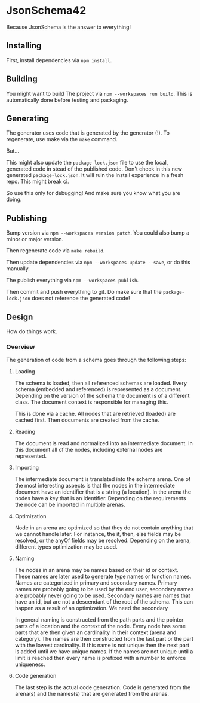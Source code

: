 # JsonSchema42

Because JsonSchema is the answer to everything!

## Installing

First, install dependencies via `npm install`.

## Building

You might want to build The project via `npm --workspaces run build`. This is automatically done before testing and packaging.

## Generating

The generator uses code that is generated by the generator (!). To regenerate, use make via the `make` command.

But...

This might also update the `package-lock.json` file to use the local, generated code in stead of the published code. Don't check in this new generated `package-lock.json`. It will ruin the install experience in a fresh repo. This might break ci.

So use this only for debugging! And make sure you know what you are doing.

## Publishing

Bump version via `npm --workspaces version patch`. You could also bump a minor or major version.

Then regenerate code via `make rebuild`.

Then update dependencies via `npm --workspaces update --save`, or do this manually.

The publish everything via `npm --workspaces publish`.

Then commit and push everything to git. Do make sure that the `package-lock.json` does not reference the generated code!

## Design

How do things work.

### Overview

The generation of code from a schema goes through the following steps:

1.  Loading

    The schema is loaded, then all referenced schemas are loaded. Every schema (embedded and referenced) is represented as a document. Depending on the version of the schema the document is of a different class. The document context is responsible for managing this.

    This is done via a cache. All nodes that are retrieved (loaded) are cached first. Then documents are created from the cache.

2.  Reading

    The document is read and normalized into an intermediate document. In this document all of the nodes, including external nodes are represented.

3.  Importing

    The intermediate document is translated into the schema arena. One of the most interesting aspects is that the nodes in the intermediate document have an identifier that is a string (a location). In the arena the nodes have a key that is an identifier. Depending on the requirements the node can be imported in multiple arenas.

4.  Optimization

    Node in an arena are optimized so that they do not contain anything that we cannot handle later. For instance, the if, then, else fields may be resolved, or the anyOf fields may be resolved. Depending on the arena, different types optimization may be used.

5.  Naming

    The nodes in an arena may be names based on their id or context. These names are later used to generate type names or function names. Names are categorized in primary and secondary names. Primary names are probably going to be used by the end user, secondary names are probably never going to be used. Secondary names are names that have an id, but are not a descendant of the root of the schema. This can happen as a result of an optimization. We need the secondary

    In general naming is constructed from the path parts and the pointer parts of a location and the context of the node. Every node has some parts that are then given an cardinality in their context (arena and category). The names are then constructed from the last part or the part with the lowest cardinality. If this name is not unique then the next part is added until we have unique names. If the names are not unique until a limit is reached then every name is prefixed with a number to enforce uniqueness.

6.  Code generation

    The last step is the actual code generation. Code is generated from the arena(s) and the names(s) that are generated from the arenas.
